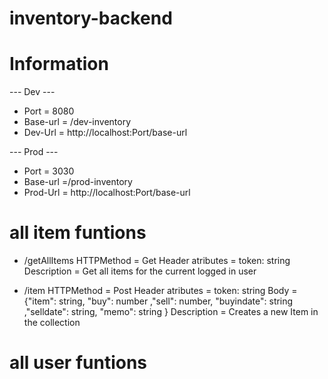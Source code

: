 # inventory-backend

# Information

--- Dev ---
* Port = 8080
* Base-url = /dev-inventory
* Dev-Url = http://localhost:Port/base-url

--- Prod ---
* Port = 3030
* Base-url =/prod-inventory
* Prod-Url = http://localhost:Port/base-url

# all item funtions

* /getAllItems
    HTTPMethod = Get
    Header atributes = token: string
    Description = Get all items for the current logged in user 

* /item
    HTTPMethod = Post
    Header atributes = token: string
    Body = {"item": string, "buy": number ,"sell": number, "buyindate": string ,"selldate": string, "memo": string }
    Description = Creates a new Item in the collection

# all user funtions

